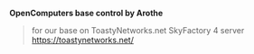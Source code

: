 **OpenComputers base control by Arothe**
> for our base on ToastyNetworks.net SkyFactory 4 server
> https://toastynetworks.net/

